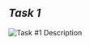 ## ***Task 1***
![Task #1 Description](https://github.com/Diacod-I/TSF-GRIP-May-2023/assets/98768417/3cc94feb-5c16-484d-a0e0-2ad3b0c06804)
